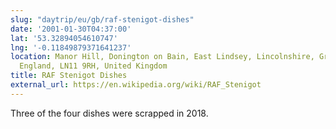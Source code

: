 ```yaml
---
slug: "daytrip/eu/gb/raf-stenigot-dishes"
date: '2001-01-30T04:37:00'
lat: '53.32894054610747'
lng: '-0.11849879371641237'
location: Manor Hill, Donington on Bain, East Lindsey, Lincolnshire, Greater Lincolnshire,
  England, LN11 9RH, United Kingdom
title: RAF Stenigot Dishes
external_url: https://en.wikipedia.org/wiki/RAF_Stenigot
---
```

Three of the four dishes were scrapped in 2018.


